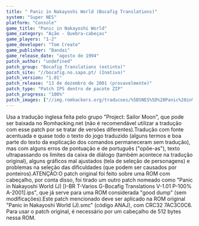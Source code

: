 ```yaml
---
title: " Panic in Nakayoshi World (Bocafig Translations)"
system: "Super NES"
platform: "Console"
game_title: "Panic in Nakayoshi World"
game_category: "Ação - Quebra-cabeças"
game_players: "1-2"
game_developer: "Tom Create"
game_publisher: "Bandai"
game_release_date: "agosto de 1994"
patch_author: "undefined"
patch_group: "Bocafig Translations (extinto)"
patch_site: "//bocafig.no.sapo.pt/ (Inativo)"
patch_version: "1.01"
patch_release: "13 de dezembro de 2001 (provavelmente)"
patch_type: "Patch IPS dentro de pacote ZIP"
patch_progress: "100%"
patch_images: ["//img.romhackers.org/traducoes/%5BSNES%5D%20Panic%20in%20Nakayoshi%20World%20-%20Bocafig%20Translations%20-%201.png","//img.romhackers.org/traducoes/%5BSNES%5D%20Panic%20in%20Nakayoshi%20World%20-%20Bocafig%20Translations%20-%202.png","//img.romhackers.org/traducoes/%5BSNES%5D%20Panic%20in%20Nakayoshi%20World%20-%20Bocafig%20Translations%20-%203.png"]
---
```

Usa a tradução inglesa feita pelo grupo "Project: Sailor Moon", que pode ser baixada no Romhacking.net (não é recomendável utilizar a tradução com esse patch por se tratar de versões diferentes).Tradução com fonte acentuada e quase todo o texto do jogo traduzido (alguns termos e boa parte do texto da explicação dos comandos permaneceram sem tradução), mas com alguns erros de pontuação e de português ("opõe-as"), texto ultrapassando os limites da caixa de diálogo (também acontece na tradução original), alguns gráficos mal ajustados (tela de seleção de personagens) e problemas na seleção das dificuldades (que podem ser causados por ponteiros).ATENÇÃO:O patch original foi feito sobre uma ROM com cabeçalho, por conta disso, foi tirado um outro patch nomeado como "Panic in Nakayoshi World (J) [I-BR T-Varios G-Bocafig Translations V-1.01 P-100% A-2001].ips", que já serve para uma ROM considerada "good dump" (sem modificações).Este patch mencionado deve ser aplicado na ROM original "Panic in Nakayoshi World (J).smc" (código ANAJ), com CRC32 7AC3C0C6. Para usar o patch original, é necessário por um cabeçalho de 512 bytes nessa ROM.